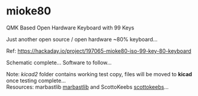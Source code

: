 # mioke80
QMK Based Open Hardware Keyboard with 99 Keys

Just another open source / open hardware ~80% keyboard...

Ref: https://hackaday.io/project/197065-mioke80-iso-99-key-80-keyboard

Schematic complete...
Software to follow...

Note: *kicad2* folder contains working test copy, files will be moved to **kicad** once testing complete...  
Resources: marbastlib [marbastlib](https://github.com/ebastler/marbastlib) and ScottoKeebs [scottokeebs](https://github.com/ebastler/marbastlib)...

